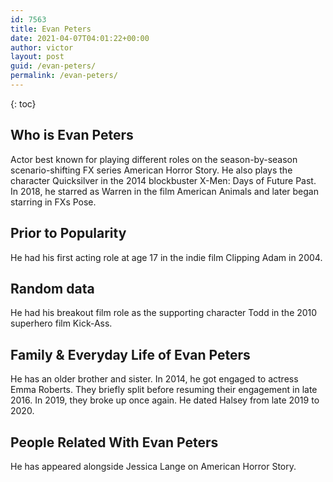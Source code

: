 ```yaml
---
id: 7563
title: Evan Peters
date: 2021-04-07T04:01:22+00:00
author: victor
layout: post
guid: /evan-peters/
permalink: /evan-peters/
---
```



{: toc}


## Who is Evan Peters



Actor best known for playing different roles on the season-by-season scenario-shifting FX series American Horror Story. He also plays the character Quicksilver in the 2014 blockbuster X-Men: Days of Future Past. In 2018, he starred as Warren in the film American Animals and later began starring in FXs Pose. 

                
                
                
## Prior to Popularity



He had his first acting role at age 17 in the indie film Clipping Adam in 2004. 

                
                
                
## Random data



He had his breakout film role as the supporting character Todd in the 2010 superhero film Kick-Ass. 

                
                
                
## Family & Everyday Life of Evan Peters



He has an older brother and sister. In 2014, he got engaged to actress Emma Roberts. They briefly split before resuming their engagement in late 2016. In 2019, they broke up once again. He dated Halsey from late 2019 to 2020.

                
                
                
## People Related With Evan Peters



He has appeared alongside Jessica Lange on American Horror Story.  

                
              
            
          
          
          